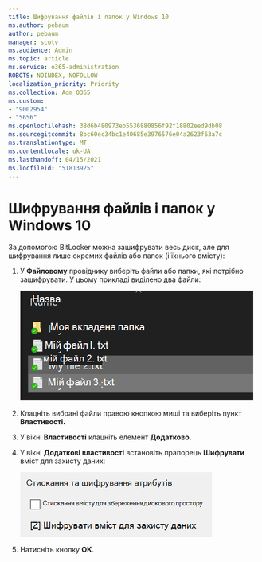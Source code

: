 ```yaml
---
title: Шифрування файлів і папок у Windows 10
ms.author: pebaum
author: pebaum
manager: scotv
ms.audience: Admin
ms.topic: article
ms.service: o365-administration
ROBOTS: NOINDEX, NOFOLLOW
localization_priority: Priority
ms.collection: Adm_O365
ms.custom:
- "9002954"
- "5656"
ms.openlocfilehash: 38d6b480973eb5536880856f92f18802eed9db08
ms.sourcegitcommit: 8bc60ec34bc1e40685e3976576e04a2623f63a7c
ms.translationtype: MT
ms.contentlocale: uk-UA
ms.lasthandoff: 04/15/2021
ms.locfileid: "51813925"
---
```

# <a name="encrypt-files-or-folder-in-windows-10"></a>Шифрування файлів і папок у Windows 10

За допомогою BitLocker можна зашифрувати весь диск, але для шифрування лише окремих файлів або папок (і їхнього вмісту):

1. У **Файловому** провіднику виберіть файли або папки, які потрібно зашифрувати. У цьому прикладі виділено два файли:

    ![Вибір файлів і папок для шифрування](media/select-for-encrypting.png)

2. Клацніть вибрані файли правою кнопкою миші та виберіть пункт **Властивості.**

3. У вікні **Властивості** клацніть елемент **Додатково.**

4. У вікні **Додаткові властивості** встановіть прапорець **Шифрувати** вміст для захисту даних:

    ![Шифрування вмісту](media/encrypt-contents.png)

5. Натисніть кнопку **OK**.
